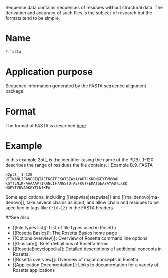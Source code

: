 <!-- --- title: Fasta File -->

Sequence data contains sequences of residues without structural data. The derivation and accuracy of such files is the subject of research but the formats tend to be simple.

Name
====

```
*.fasta
```

Application purpose
===========================================

Sequence information generated by the FASTA sequence alignment package.

Format
======

The format of FASTA is described [here](http://www.ncbi.nlm.nih.gov/blast/fasta.shtml)

Example
=======

In this example 2ptl\_ is the identifier (using the name of the PDB). 1-120 describes the range of residues the file contains. : Example B.9. FASTA

```
>2ptl_ 1-120
VTIKANLIFANGSTQTAEFKGTFEKATSEAYAYADTLKKDNGEYTVDVAD
KGYTLNIKFAAAAAVTIKANLIFANGSTQTAEFKGTFEKATSEAYAYADTLKKD
NGEYTVDVADKGYTLNIKFA
```

Some applications, including [[stepwise|stepwise]] and [[rna_denovo|rna-denovo]], take several chains as input, and allow chain and residues to be specified in tags like `C:10-121` in the FASTA headers.

##See Also

* [[File types list]]: List of file types used in Rosetta
* [[Rosetta Basics]]: The Rosetta Basics home page
* [[Options overview]]: Overview of Rosetta command line options
* [[Glossary]]: Brief definitions of Rosetta terms
* [[RosettaEncyclopedia]]: Detailed descriptions of additional concepts in Rosetta.
* [[Rosetta overview]]: Overview of major concepts in Rosetta
* [[Application Documentation]]: Links to documentation for a variety of Rosetta applications